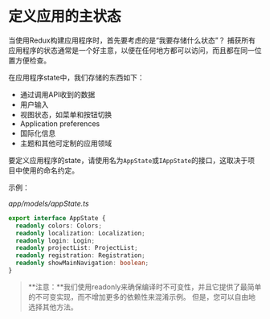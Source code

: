 # 定义应用的主状态

当使用Redux构建应用程序时，首先要考虑的是“我要存储什么状态”？ 捕获所有应用程序的状态通常是一个好主意，以便在任何地方都可以访问，而且都在同一位置方便检查。

在应用程序state中，我们存储的东西如下：

- 通过调用API收到的数据
- 用户输入
- 视图状态，如菜单和按钮切换
- Application preferences
- 国际化信息
- 主题和其他可定制的应用领域

要定义应用程序的state，请使用名为`AppState`或`IAppState`的接口，这取决于项目中使用的命名约定。

示例：

*app/models/appState.ts*

```typescript
export interface AppState {
  readonly colors: Colors;
  readonly localization: Localization;
  readonly login: Login;
  readonly projectList: ProjectList;
  readonly registration: Registration;
  readonly showMainNavigation: boolean;
}
```

> **注意：**我们使用readonly来确保编译时不可变性，并且它提供了最简单的不可变实现，而不增加更多的依赖性来混淆示例。 但是，您可以自由地选择其他方法。